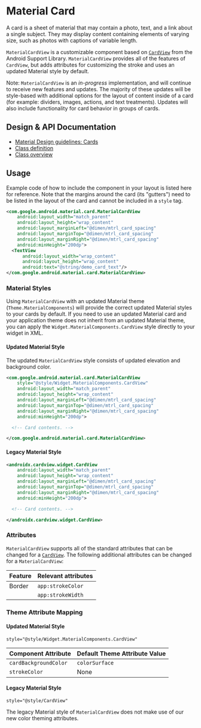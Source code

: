 <!--docs:
title: "Material Card"
layout: detail
section: components
excerpt: "Cards display content and actions on a single subject."
iconId: card
path: /catalog/material-card-view/
-->

# Material Card

A card is a sheet of material that may contain a photo, text, and a link about a
single subject. They may display content containing elements of varying size,
such as photos with captions of variable length.

`MaterialCardView` is a customizable component based on
[`CardView`](https://developer.android.com/reference/android/support/v7/widget/CardView.html)
from the Android Support Library. `MaterialCardView` provides all of the
features of `CardView`, but adds attributes for customizing the stroke and uses
an updated Material style by default.

Note: `MaterialCardView` is an _in-progress_ implementation, and will continue
to receive new features and updates. The majority of these updates will be
style-based with additional options for the layout of content inside of a card
(for example: dividers, images, actions, and text treatments). Updates will also
include functionality for card behavior in groups of cards.

## Design & API Documentation

-   [Material Design guidelines:
    Cards](https://material.io/go/design-cards)
    <!--{: .icon-list-item.icon-list-item--spec }-->
-   [Class
    definition](https://github.com/material-components/material-components-android/tree/master/lib/java/com/google/android/material/card/MaterialCardView.java)
    <!--{: .icon-list-item.icon-list-item--link }-->
-   [Class
    overview](https://developer.android.com/reference/com/google/android/material/card/MaterialCardView)
    <!--{: .icon-list-item.icon-list-item--link }--> <!--{: .icon-list }-->

## Usage

Example code of how to include the component in your layout is listed here
for reference. Note that the margins around the card (its "gutters") need to
be listed in the layout of the card and cannot be included in a `style` tag.

```xml
<com.google.android.material.card.MaterialCardView
    android:layout_width="match_parent"
    android:layout_height="wrap_content"
    android:layout_marginLeft="@dimen/mtrl_card_spacing"
    android:layout_marginTop="@dimen/mtrl_card_spacing"
    android:layout_marginRight="@dimen/mtrl_card_spacing"
    android:minHeight="200dp">
  <TextView
      android:layout_width="wrap_content"
      android:layout_height="wrap_content"
      android:text="@string/demo_card_text"/>
</com.google.android.material.card.MaterialCardView>
```

### Material Styles

Using `MaterialCardView` with an updated Material theme
(`Theme.MaterialComponents`) will provide the correct updated Material styles to
your cards by default. If you need to use an updated Material card and your
application theme does not inherit from an updated Material theme, you can apply
the `Widget.MaterialComponents.CardView` style directly to your widget in XML.

#### Updated Material Style

The updated `MaterialCardView` style consists of updated elevation and
background color.

```xml
<com.google.android.material.card.MaterialCardView
    style="@style/Widget.MaterialComponents.CardView"
    android:layout_width="match_parent"
    android:layout_height="wrap_content"
    android:layout_marginLeft="@dimen/mtrl_card_spacing"
    android:layout_marginTop="@dimen/mtrl_card_spacing"
    android:layout_marginRight="@dimen/mtrl_card_spacing"
    android:minHeight="200dp">

  <!-- Card contents. -->

</com.google.android.material.card.MaterialCardView>
```

#### Legacy Material Style

```xml
<androidx.cardview.widget.CardView
    android:layout_width="match_parent"
    android:layout_height="wrap_content"
    android:layout_marginLeft="@dimen/mtrl_card_spacing"
    android:layout_marginTop="@dimen/mtrl_card_spacing"
    android:layout_marginRight="@dimen/mtrl_card_spacing"
    android:minHeight="200dp">

  <!-- Card contents. -->

</androidx.cardview.widget.CardView>
```

### Attributes

`MaterialCardView` supports all of the standard attributes that can be changed
for a
[`CardView`](https://developer.android.com/reference/android/support/v7/widget/CardView.html).
The following additional attributes can be changed for a `MaterialCardView`:

Feature | Relevant attributes
:------ | :------------------
Border  | `app:strokeColor`
        | `app:strokeWidth`

### Theme Attribute Mapping

#### Updated Material Style

```
style="@style/Widget.MaterialComponents.CardView"
```

Component Attribute   | Default Theme Attribute Value
--------------------- | -----------------------------
`cardBackgroundColor` | `colorSurface`
`strokeColor`         | None

#### Legacy Material Style

```
style="@style/CardView"
```

The legacy Material style of `MaterialCardView` does not make use of our new
color theming attributes.
